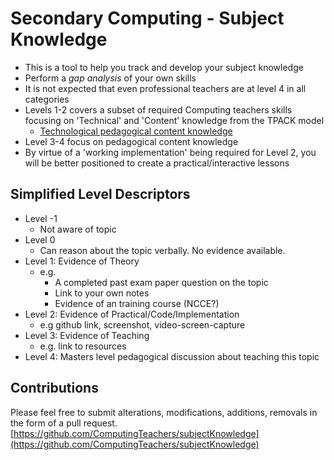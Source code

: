 Secondary Computing - Subject Knowledge
=======================================

* This is a tool to help you track and develop your subject knowledge
* Perform a _gap analysis_ of your own skills
* It is not expected that even professional teachers are at level 4 in all categories
* Levels 1-2 covers a subset of required Computing teachers skills focusing on 'Technical' and 'Content' knowledge from the TPACK model
    * [Technological pedagogical content knowledge](https://en.wikipedia.org/wiki/Technological_pedagogical_content_knowledge)
* Level 3-4 focus on pedagogical content knowledge
* By virtue of a 'working implementation' being required for Level 2, you will be better positioned to create a practical/interactive lessons


Simplified Level Descriptors
----------------------------
* Level -1
    * Not aware of topic
* Level 0
    * Can reason about the topic verbally. No evidence available.
* Level 1: Evidence of Theory
    * e.g.
        * A completed past exam paper question on the topic
        * Link to your own notes
        * Evidence of an training course (NCCE?)
* Level 2: Evidence of Practical/Code/Implementation
    * e.g github link, screenshot, video-screen-capture
* Level 3: Evidence of Teaching
    * e.g. link to resources
* Level 4: Masters level pedagogical discussion about teaching this topic


Contributions
-------------

Please feel free to submit alterations, modifications, additions, removals in the form of a pull request.
[https://github.com/ComputingTeachers/subjectKnowledge](https://github.com/ComputingTeachers/subjectKnowledge)
